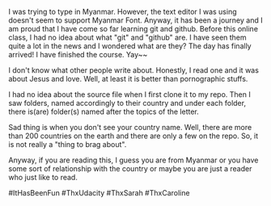 I was trying to type in Myanmar. However, the text editor I was using doesn't seem to support Myanmar Font.
Anyway, it has been a journey and I am proud that I have come so far learning git and github.
Before this online class, I had no idea about what "git" and "github" are.
I have seen them quite a lot in the news and I wondered what are they?
The day has finally arrived! I have finished the course. Yay~~

I don't know what other people write about. Honestly, I read one and it was about Jesus and love. 
Well, at least it is better than pornographic stuffs. 

I had no idea about the source file when I first clone it to my repo. Then I saw folders, named accordingly to their country and under each folder, there is(are) folder(s) named after the topics of the letter. 

Sad thing is when you don't see your country name. Well, there are more than 200 countries on the earth and there are only a few on the repo. So, it is not really a "thing to brag about". 

Anyway, if you are reading this, I guess you are from Myanmar or you have some sort of relationship with the country or maybe you are just a reader who just like to read.

#ItHasBeenFun
#ThxUdacity
#ThxSarah
#ThxCaroline
